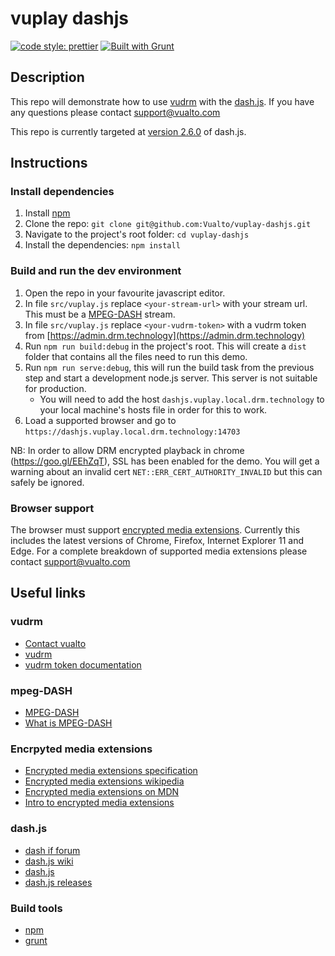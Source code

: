 ﻿# vuplay dashjs

[![code style: prettier](https://img.shields.io/badge/code_style-prettier-ff69b4.svg?style=flat-square)](https://github.com/prettier/prettier)
[![Built with Grunt](http://cdn.gruntjs.com/builtwith.svg)](http://gruntjs.com/)

## Description

This repo will demonstrate how to use [vudrm](http://vudrm.vualto.com/) with the [dash.js](https://github.com/Dash-Industry-Forum/dash.js/wiki).
If you have any questions please contact support@vualto.com

This repo is currently targeted at [version 2.6.0](https://github.com/Dash-Industry-Forum/dash.js/releases/tag/v2.6.0) of dash.js.

## Instructions

### Install dependencies

1. Install [npm](https://www.npmjs.com/)
2. Clone the repo: `git clone git@github.com:Vualto/vuplay-dashjs.git`
3. Navigate to the project's root folder: `cd vuplay-dashjs`
4. Install the dependencies: `npm install`

### Build and run the dev environment

1. Open the repo in your favourite javascript editor.
2. In file `src/vuplay.js` replace `<your-stream-url>` with your stream url. This must be a [MPEG-DASH](https://en.wikipedia.org/wiki/Dynamic_Adaptive_Streaming_over_HTTP) stream.
3. In file `src/vuplay.js` replace `<your-vudrm-token>` with a vudrm token from [https://admin.drm.technology](https://admin.drm.technology)
4. Run `npm run build:debug` in the project's root. This will create a `dist` folder that contains all the files need to run this demo.
5. Run `npm run serve:debug`, this will run the build task from the previous step and start a development node.js server. This server is not suitable for production.
    - You will need to add the host `dashjs.vuplay.local.drm.technology` to your local machine's hosts file in order for this to work.
6. Load a supported browser and go to `https://dashjs.vuplay.local.drm.technology:14703`

NB: In order to allow DRM encrypted playback in chrome (https://goo.gl/EEhZqT), SSL has been enabled for the demo. You will get a warning about an invalid cert `NET::ERR_CERT_AUTHORITY_INVALID` but this can safely be ignored.

### Browser support

The browser must support [encrypted media extensions](https://www.w3.org/TR/2016/CR-encrypted-media-20160705/).
Currently this includes the latest versions of Chrome, Firefox, Internet Explorer 11 and Edge.
For a complete breakdown of supported media extensions please contact support@vualto.com

## Useful links

### vudrm

-   [Contact vualto](https://www.vualto.com/contact-us/)
-   [vudrm](https://vudrm.vualto.com/)
-   [vudrm token documentation](https://docs.vualto.com/projects/vudrm/en/latest/VUDRM-token.html)

### mpeg-DASH

-   [MPEG-DASH](https://en.wikipedia.org/wiki/Dynamic_Adaptive_Streaming_over_HTTP)
-   [What is MPEG-DASH](https://www.streamingmedia.com/Articles/Editorial/What-Is-.../What-is-MPEG-DASH-79041.aspx)

### Encrpyted media extensions

-   [Encrypted media extensions specification](https://www.w3.org/TR/2016/CR-encrypted-media-20160705/)
-   [Encrypted media extensions wikipedia](https://en.wikipedia.org/wiki/Encrypted_Media_Extensions)
-   [Encrypted media extensions on MDN](https://developer.mozilla.org/en-US/docs/Web/API/Encrypted_Media_Extensions_API)
-   [Intro to encrypted media extensions](https://www.html5rocks.com/en/tutorials/eme/basics/)

### dash.js

-   [dash if forum](https://dashif.org/)
-   [dash.js wiki](https://github.com/Dash-Industry-Forum/dash.js/wiki)
-   [dash.js](https://github.com/Dash-Industry-Forum/dash.js)
-   [dash.js releases](https://github.com/Dash-Industry-Forum/dash.js/releases)

### Build tools

-   [npm](https://www.npmjs.com/)
-   [grunt](https://gruntjs.com/)

